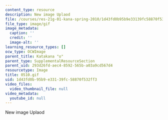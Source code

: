 ```yaml
---
content_type: resource
description: New image Uplaod
file: /courses/res-21g-01-kana-spring-2010/1d43fd0b95b9e33139fc58870f532ff3_0510.gif
file_type: image/gif
image_metadata:
  caption: ''
  credit: ''
  image-alt: ''
learning_resource_types: []
ocw_type: OCWImage
parent_title: Katakana "o"
parent_type: SupplementalResourceSection
parent_uid: 293d26fd-aec4-8592-565b-a03a9cd567d4
resourcetype: Image
title: 0510.gif
uid: 1d43fd0b-95b9-e331-39fc-58870f532ff3
video_files:
  video_thumbnail_file: null
video_metadata:
  youtube_id: null
---
```

New image Uplaod

